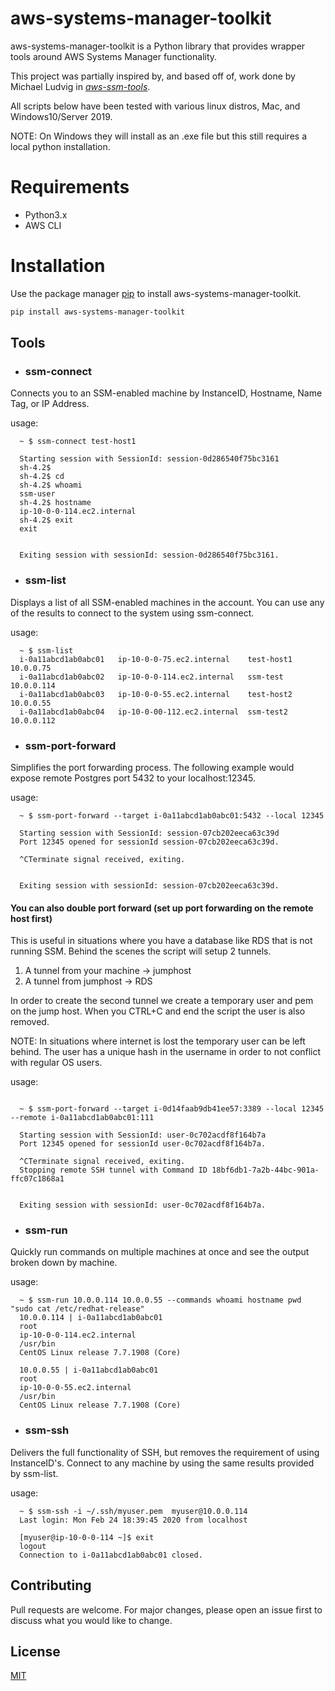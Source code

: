 # aws-systems-manager-toolkit

aws-systems-manager-toolkit is a Python library that provides wrapper tools around AWS Systems Manager functionality.

This project was partially inspired by, and based off of, work done by Michael Ludvig in *[aws-ssm-tools](https://github.com/mludvig/aws-ssm-tools/)*.

All scripts below have been tested with various linux distros, Mac, and Windows10/Server 2019.  

NOTE: On Windows they will install as an .exe file but this still requires a local python installation.

# Requirements

* Python3.x
* AWS CLI


# Installation

Use the package manager [pip](https://pip.pypa.io/en/stable/) to install aws-systems-manager-toolkit.

```bash
pip install aws-systems-manager-toolkit
```

## Tools
* ### ssm-connect

Connects you to an SSM-enabled machine by InstanceID, Hostname, Name Tag, or IP Address.
    
  usage:
  ```
    ~ $ ssm-connect test-host1

    Starting session with SessionId: session-0d286540f75bc3161
    sh-4.2$
    sh-4.2$ cd
    sh-4.2$ whoami
    ssm-user
    sh-4.2$ hostname
    ip-10-0-0-114.ec2.internal
    sh-4.2$ exit
    exit


    Exiting session with sessionId: session-0d286540f75bc3161.
  ```
* ### ssm-list

Displays a list of all SSM-enabled machines in the account.  You can use any of the results to connect to the system using ssm-connect.

  usage:
  ```
    ~ $ ssm-list
    i-0a11abcd1ab0abc01   ip-10-0-0-75.ec2.internal    test-host1    10.0.0.75 
    i-0a11abcd1ab0abc02   ip-10-0-0-114.ec2.internal   ssm-test      10.0.0.114
    i-0a11abcd1ab0abc03   ip-10-0-0-55.ec2.internal    test-host2    10.0.0.55 
    i-0a11abcd1ab0abc04   ip-10-0-00-112.ec2.internal  ssm-test2     10.0.0.112

  ```
* ### ssm-port-forward

Simplifies the port forwarding process.  The following example would expose remote Postgres port 5432 to your localhost:12345.  

  usage:
  ```
    ~ $ ssm-port-forward --target i-0a11abcd1ab0abc01:5432 --local 12345

    Starting session with SessionId: session-07cb202eeca63c39d
    Port 12345 opened for sessionId session-07cb202eeca63c39d.
        
    ^CTerminate signal received, exiting.


    Exiting session with sessionId: session-07cb202eeca63c39d.
  ```
  
  #### You can also double port forward (set up port forwarding on the remote host first)
  
This is useful in situations where you have a database like RDS that is not running SSM.  Behind the scenes the script will setup 2 tunnels.  
  
  1) A tunnel from your machine -> jumphost
  2) A tunnel from jumphost -> RDS

In order to create the second tunnel we create a temporary user and pem on the jump host.  When you CTRL+C and end the script the user is also removed.  
  
NOTE: In situations where internet is lost the temporary user can be left behind.  The user has a unique hash in the username in order to not conflict with regular OS users.  
  
  usage:
  ```
            
    ~ $ ssm-port-forward --target i-0d14faab9db41ee57:3389 --local 12345 --remote i-0a11abcd1ab0abc01:111

    Starting session with SessionId: user-0c702acdf8f164b7a
    Port 12345 opened for sessionId user-0c702acdf8f164b7a.

    ^CTerminate signal received, exiting.
    Stopping remote SSH tunnel with Command ID 18bf6db1-7a2b-44bc-901a-ffc07c1868a1


    Exiting session with sessionId: user-0c702acdf8f164b7a.
  ```
* ### ssm-run

Quickly run commands on multiple machines at once and see the output broken down by machine. 

  usage:
  ```
    ~ $ ssm-run 10.0.0.114 10.0.0.55 --commands whoami hostname pwd "sudo cat /etc/redhat-release"
    10.0.0.114 | i-0a11abcd1ab0abc01
    root
    ip-10-0-0-114.ec2.internal
    /usr/bin
    CentOS Linux release 7.7.1908 (Core)

    10.0.0.55 | i-0a11abcd1ab0abc01
    root
    ip-10-0-0-55.ec2.internal
    /usr/bin
    CentOS Linux release 7.7.1908 (Core)
  
  ```
* ### ssm-ssh

Delivers the full functionality of SSH, but removes the requirement of using InstanceID's.  Connect to any machine by using the same results provided by ssm-list.

  usage:
  ```
    ~ $ ssm-ssh -i ~/.ssh/myuser.pem  myuser@10.0.0.114
    Last login: Mon Feb 24 18:39:45 2020 from localhost

    [myuser@ip-10-0-0-114 ~]$ exit
    logout
    Connection to i-0a11abcd1ab0abc01 closed.
  
  ```
## Contributing
Pull requests are welcome. For major changes, please open an issue first to discuss what you would like to change.


## License
[MIT](https://choosealicense.com/licenses/mit/)
